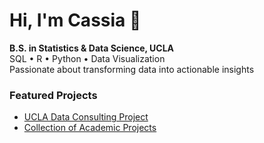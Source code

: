 # Hi, I'm Cassia 👋

 **B.S. in Statistics & Data Science, UCLA**  
 SQL • R • Python • Data Visualization  
 Passionate about transforming data into actionable insights

### Featured Projects
- [UCLA Data Consulting Project](https://github.com/cassiakroo/UCLA-Data-Consulting-Project)
- [Collection of Academic Projects](httsp://github.com/cassiakroo/academic-data-projects)

